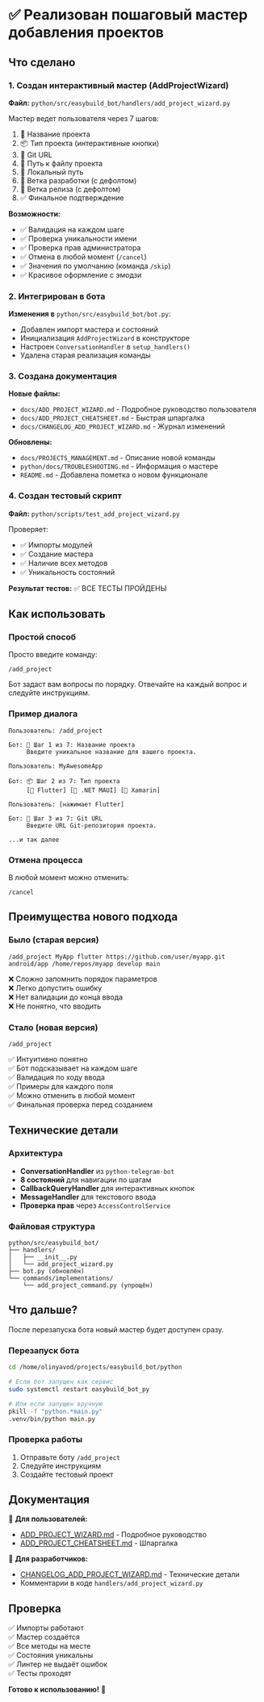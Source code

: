 # ✅ Реализован пошаговый мастер добавления проектов

## Что сделано

### 1. Создан интерактивный мастер (AddProjectWizard)

**Файл:** `python/src/easybuild_bot/handlers/add_project_wizard.py`

Мастер ведет пользователя через 7 шагов:
1. 📝 Название проекта
2. 📦 Тип проекта (интерактивные кнопки)
3. 🔗 Git URL
4. 📁 Путь к файлу проекта
5. 💾 Локальный путь
6. 🌿 Ветка разработки (с дефолтом)
7. 🚀 Ветка релиза (с дефолтом)
8. ✅ Финальное подтверждение

**Возможности:**
- ✅ Валидация на каждом шаге
- ✅ Проверка уникальности имени
- ✅ Проверка прав администратора
- ✅ Отмена в любой момент (`/cancel`)
- ✅ Значения по умолчанию (команда `/skip`)
- ✅ Красивое оформление с эмодзи

### 2. Интегрирован в бота

**Изменения в** `python/src/easybuild_bot/bot.py`:
- Добавлен импорт мастера и состояний
- Инициализация `AddProjectWizard` в конструкторе
- Настроен `ConversationHandler` в `setup_handlers()`
- Удалена старая реализация команды

### 3. Создана документация

**Новые файлы:**
- `docs/ADD_PROJECT_WIZARD.md` - Подробное руководство пользователя
- `docs/ADD_PROJECT_CHEATSHEET.md` - Быстрая шпаргалка
- `docs/CHANGELOG_ADD_PROJECT_WIZARD.md` - Журнал изменений

**Обновлены:**
- `docs/PROJECTS_MANAGEMENT.md` - Описание новой команды
- `python/docs/TROUBLESHOOTING.md` - Информация о мастере
- `README.md` - Добавлена пометка о новом функционале

### 4. Создан тестовый скрипт

**Файл:** `python/scripts/test_add_project_wizard.py`

Проверяет:
- ✅ Импорты модулей
- ✅ Создание мастера
- ✅ Наличие всех методов
- ✅ Уникальность состояний

**Результат тестов:** ✅ ВСЕ ТЕСТЫ ПРОЙДЕНЫ

## Как использовать

### Простой способ

Просто введите команду:
```
/add_project
```

Бот задаст вам вопросы по порядку. Отвечайте на каждый вопрос и следуйте инструкциям.

### Пример диалога

```
Пользователь: /add_project

Бот: 📝 Шаг 1 из 7: Название проекта
     Введите уникальное название для вашего проекта.

Пользователь: MyAwesomeApp

Бот: 📦 Шаг 2 из 7: Тип проекта
     [🦋 Flutter] [🔷 .NET MAUI] [🔶 Xamarin]

Пользователь: [нажимает Flutter]

Бот: 🔗 Шаг 3 из 7: Git URL
     Введите URL Git-репозитория проекта.

...и так далее
```

### Отмена процесса

В любой момент можно отменить:
```
/cancel
```

## Преимущества нового подхода

### Было (старая версия)
```
/add_project MyApp flutter https://github.com/user/myapp.git android/app /home/repos/myapp develop main
```
❌ Сложно запомнить порядок параметров  
❌ Легко допустить ошибку  
❌ Нет валидации до конца ввода  
❌ Не понятно, что вводить

### Стало (новая версия)
```
/add_project
```
✅ Интуитивно понятно  
✅ Бот подсказывает на каждом шаге  
✅ Валидация по ходу ввода  
✅ Примеры для каждого поля  
✅ Можно отменить в любой момент  
✅ Финальная проверка перед созданием

## Технические детали

### Архитектура

- **ConversationHandler** из `python-telegram-bot`
- **8 состояний** для навигации по шагам
- **CallbackQueryHandler** для интерактивных кнопок
- **MessageHandler** для текстового ввода
- **Проверка прав** через `AccessControlService`

### Файловая структура

```
python/src/easybuild_bot/
├── handlers/
│   ├── __init__.py
│   └── add_project_wizard.py
├── bot.py (обновлён)
└── commands/implementations/
    └── add_project_command.py (упрощён)
```

## Что дальше?

После перезапуска бота новый мастер будет доступен сразу.

### Перезапуск бота

```bash
cd /home/olinyavod/projects/easybuild_bot/python

# Если бот запущен как сервис
sudo systemctl restart easybuild_bot_py

# Или если запущен вручную
pkill -f "python.*main.py"
.venv/bin/python main.py
```

### Проверка работы

1. Отправьте боту `/add_project`
2. Следуйте инструкциям
3. Создайте тестовый проект

## Документация

📖 **Для пользователей:**
- [ADD_PROJECT_WIZARD.md](docs/ADD_PROJECT_WIZARD.md) - Подробное руководство
- [ADD_PROJECT_CHEATSHEET.md](docs/ADD_PROJECT_CHEATSHEET.md) - Шпаргалка

📖 **Для разработчиков:**
- [CHANGELOG_ADD_PROJECT_WIZARD.md](docs/CHANGELOG_ADD_PROJECT_WIZARD.md) - Технические детали
- Комментарии в коде `handlers/add_project_wizard.py`

## Проверка

✅ Импорты работают  
✅ Мастер создаётся  
✅ Все методы на месте  
✅ Состояния уникальны  
✅ Линтер не выдаёт ошибок  
✅ Тесты проходят

**Готово к использованию!** 🎉

